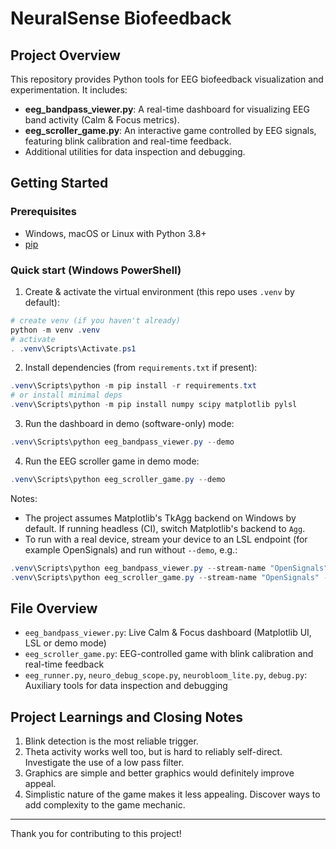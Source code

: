 # NeuralSense Biofeedback

## Project Overview

This repository provides Python tools for EEG biofeedback visualization and experimentation. It includes:
- **eeg_bandpass_viewer.py**: A real-time dashboard for visualizing EEG band activity (Calm & Focus metrics).
- **eeg_scroller_game.py**: An interactive game controlled by EEG signals, featuring blink calibration and real-time feedback.
- Additional utilities for data inspection and debugging.

## Getting Started

### Prerequisites
- Windows, macOS or Linux with Python 3.8+
- [pip](https://pip.pypa.io/en/stable/)

### Quick start (Windows PowerShell)

1) Create & activate the virtual environment (this repo uses `.venv` by default):

```powershell
# create venv (if you haven't already)
python -m venv .venv
# activate
. .venv\Scripts\Activate.ps1
```

2) Install dependencies (from `requirements.txt` if present):

```powershell
.venv\Scripts\python -m pip install -r requirements.txt
# or install minimal deps
.venv\Scripts\python -m pip install numpy scipy matplotlib pylsl
```

3) Run the dashboard in demo (software-only) mode:

```powershell
.venv\Scripts\python eeg_bandpass_viewer.py --demo
```

4) Run the EEG scroller game in demo mode:

```powershell
.venv\Scripts\python eeg_scroller_game.py --demo
```

Notes:
- The project assumes Matplotlib's TkAgg backend on Windows by default. If running headless (CI), switch Matplotlib's backend to `Agg`.
- To run with a real device, stream your device to an LSL endpoint (for example OpenSignals) and run without `--demo`, e.g.:

```powershell
.venv\Scripts\python eeg_bandpass_viewer.py --stream-name "OpenSignals" --expect-ch 2
.venv\Scripts\python eeg_scroller_game.py --stream-name "OpenSignals" --expect-ch 2
```

## File Overview
- `eeg_bandpass_viewer.py`: Live Calm & Focus dashboard (Matplotlib UI, LSL or demo mode)
- `eeg_scroller_game.py`: EEG-controlled game with blink calibration and real-time feedback
- `eeg_runner.py`, `neuro_debug_scope.py`, `neurobloom_lite.py`, `debug.py`: Auxiliary tools for data inspection and debugging

## Project Learnings and Closing Notes

1. Blink detection is the most reliable trigger.
2. Theta activity works well too, but is hard to reliably self-direct. Investigate the use of a low pass filter.
3. Graphics are simple and better graphics would definitely improve appeal.
4. Simplistic nature of the game makes it less appealing. Discover ways to add complexity to the game mechanic.

---

Thank you for contributing to this project!
